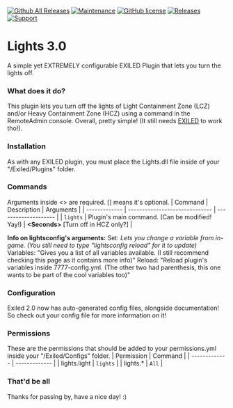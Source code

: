 [![Github All Releases](https://img.shields.io/github/downloads/SebasCapo/Lights/total.svg)](https://github.com/SebasCapo/Lights/releases) [![Maintenance](https://img.shields.io/badge/Maintained%3F-yes-green.svg)](https://github.com/SebasCapo/Lights/graphs/commit-activity) [![GitHub license](https://img.shields.io/github/license/Naereen/StrapDown.js.svg)](https://github.com/SebasCapo/Lights/blob/main/LICENSE)
<a href="https://github.com/SebasCapo/Lights/releases"><img src="https://img.shields.io/github/v/release/SebasCapo/Lights?include_prereleases&label=Release" alt="Releases"></a>
<a href="https://discord.gg/PyUkWTg"><img src="https://img.shields.io/discord/656673194693885975?color=%23aa0000&label=EXILED" alt="Support"></a>

# Lights 3.0
A simple yet EXTREMELY configurable EXILED Plugin that lets you turn the lights off.

### What does it do?
This plugin lets you turn off the lights of Light Containment Zone (LCZ) and/or Heavy Containment Zone (HCZ) using a command in the RemoteAdmin console. Overall, pretty simple! (It still needs [EXILED](https://github.com/galaxy119/EXILED "EXILED") to work tho!).

### Installation
As with any EXILED plugin, you must place the Lights.dll file inside of your "/Exiled/Plugins" folder.

### Commands
Arguments inside &lt;&gt; are required. [] means it's optional.
| Command | Description | Arguments |
| ------------- | ------------------------------ | -------------------- |
| `lights`   | Plugin's main command. (Can be modified! Yay!) | **&lt;Seconds&gt;** [Turn off in HCZ only?] |

**Info on lightsconfig's arguments:**
Set: *Lets you change a variable from in-game. (You still need to type "lightsconfig reload" for it to update)*
Variables: "Gives you a list of all variables available. (I still recommend checking this page as it contains more info)"
Reload: "Reload plugin's variables inside 7777-config.yml. (The other two had parenthesis, this one wants to be part of the cool variables too)"

### Configuration

Exiled 2.0 now has auto-generated config files, alongside documentation! So check out your config file for more information on it!

### Permissions
These are the permissions that should be added to your permissions.yml inside your "/Exiled/Configs" folder.
| Permission  | Command |
| ------------- | ------------- |
| lights.light | `lights` |
| lights.* | `All` | 

### That'd be all
Thanks for passing by, have a nice day! :)
